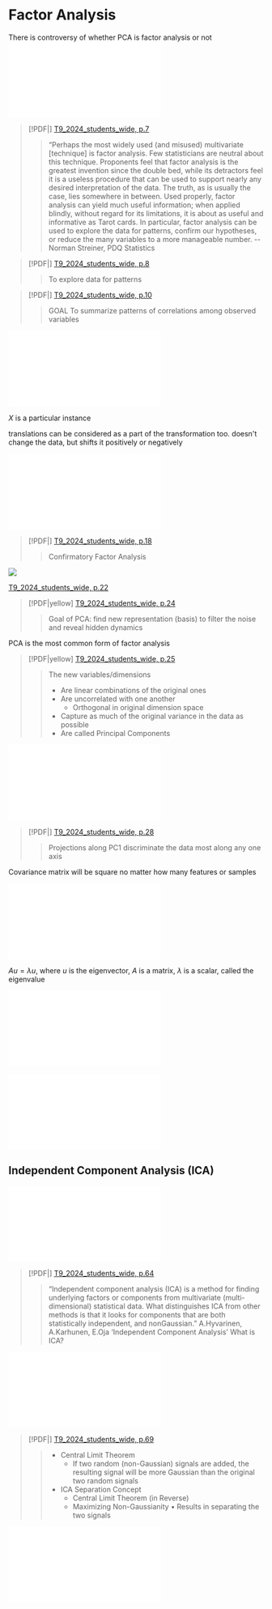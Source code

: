 # Factor Analysis
There is controversy of whether PCA is factor analysis or not
![T9_2024_students_wide, p.6](T9_2024_students_wide.pdf#page=6&rect=406,192,909,405)
> [!PDF|] [T9_2024_students_wide, p.7](T9_2024_students_wide.pdf#page=7&selection=2,0,73,31)
> > “Perhaps the most widely used (and misused) multivariate [technique] is factor analysis. Few statisticians are neutral about this technique. Proponents feel that factor analysis is the greatest invention since the double bed, while its detractors feel it is a useless procedure that can be used to support nearly any desired interpretation of the data. The truth, as is usually the case, lies somewhere in between. Used properly, factor analysis can yield much useful information; when applied blindly, without regard for its limitations, it is about as useful and informative as Tarot cards. In particular, factor analysis can be used to explore the data for patterns, confirm our hypotheses, or reduce the many variables to a more manageable number. -- Norman Streiner, PDQ Statistics

> [!PDF|] [T9_2024_students_wide, p.8](T9_2024_students_wide.pdf#page=8&selection=12,0,12,28)
> > To explore data for patterns
>

> [!PDF|] [T9_2024_students_wide, p.10](T9_2024_students_wide.pdf#page=10&selection=2,0,6,59)
> > GOAL To summarize patterns of correlations among observed variables
> 
>

![T9_2024_students_wide, p.13](T9_2024_students_wide.pdf#page=13&rect=190,91,807,194)

$X$ is a particular instance

translations can be considered as a part of the transformation too. doesn't change the data, but shifts it positively or negatively

![T9_2024_students_wide, p.14](T9_2024_students_wide.pdf#page=14&rect=47,13,866,438)

> [!PDF|] [T9_2024_students_wide, p.18](T9_2024_students_wide.pdf#page=18&selection=4,0,6,15)
> > Confirmatory Factor Analysis
> 
>

![](T9_2024_students_wide.png)

[T9_2024_students_wide, p.22](T9_2024_students_wide.pdf#page=22&rect=147,54,875,422)

> [!PDF|yellow] [T9_2024_students_wide, p.24](T9_2024_students_wide.pdf#page=24&selection=18,0,24,32&color=yellow)
> > Goal of PCA: find new representation (basis) to filter the noise and reveal hidden dynamics

PCA is the most common form of factor analysis

> [!PDF|yellow] [T9_2024_students_wide, p.25](T9_2024_students_wide.pdf#page=25&selection=15,0,33,31&color=yellow)
> > The new variables/dimensions
> > - Are linear combinations of the original ones
> > - Are uncorrelated with one another
> > 	- Orthogonal in original dimension space
> > - Capture as much of the original variance in the data as possible
> > - Are called Principal Components

![T9_2024_students_wide, p.28](T9_2024_students_wide.pdf#page=28&rect=317,128,698,425)

> [!PDF|] [T9_2024_students_wide, p.28](T9_2024_students_wide.pdf#page=28&selection=16,0,16,67)
> > Projections along PC1 discriminate the data most along any one axis

Covariance matrix will be square no matter how many features or samples

![T9_2024_students_wide, p.36](T9_2024_students_wide.pdf#page=36&rect=624,114,891,404)

$Au = \lambda u$, where $u$ is the eigenvector, $A$ is a matrix, $\lambda$ is a scalar, called the eigenvalue

![T9_2024_students_wide, p.39](T9_2024_students_wide.pdf#page=39&rect=55,12,926,445)

![T9_2024_students_wide, p.40](T9_2024_students_wide.pdf#page=40&rect=326,37,706,386)

## Independent Component Analysis (ICA)

![T9_2024_students_wide, p.58](T9_2024_students_wide.pdf#page=58&rect=180,57,814,401)

> [!PDF|] [T9_2024_students_wide, p.64](T9_2024_students_wide.pdf#page=64)
> > “Independent component analysis (ICA) is a method for finding underlying factors or components from multivariate (multi-dimensional) statistical data. What distinguishes ICA from other methods is that it looks for components that are both statistically independent, and nonGaussian.” A.Hyvarinen, A.Karhunen, E.Oja ‘Independent Component Analysis’ What is ICA?
> 
>

![T9_2024_students_wide, p.65](T9_2024_students_wide.pdf#page=65&rect=174,7,542,440)

> [!PDF|] [T9_2024_students_wide, p.69](T9_2024_students_wide.pdf#page=69&selection=2,0,32,37)
> > * Central Limit Theorem
> > 	* If two random (non-Gaussian) signals are added, the resulting signal will be more Gaussian than the original two random signals
> > * ICA Separation Concept 
> > 	* Central Limit Theorem (in Reverse)
> > 	* Maximizing Non-Gaussianity • Results in separating the two signals

![T9_2024_students_wide, p.83](T9_2024_students_wide.pdf#page=83&rect=207,9,772,440)